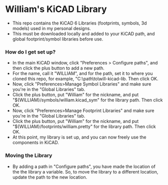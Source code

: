# William's KiCAD Library #

* This repo contains the KiCAD 6 Libraries (footprints, symbols, 3d models) used in my personal designs.
* This must be downloaded locally and added to your KiCAD path, and global footprint/symbol libraries before use.

### How do I get set up? ###

* In the main KiCAD window, click "Preferences > Configure paths", and then click the plus button to add a new path.
* For the name, call it "WILLIAM", and for the path, set it to where you cloned this repo, for example, "C:\path\to\will-kicad-lib. Then click OK.
* Now, click "Preferences>Manage Symbol Libraries" and make sure you're in the "Global Libraries" tab.
* Click the plus button, put "William" for the nickname, and put "${WILLIAM}/symbols/william.kicad_sym" for the library path. Then click OK.
* Now, click "Preferences>Manage Footprint Libraries" and make sure you're in the "Global Libraries" tab.
* Click the plus button, put "William" for the nickname, and put "${WILLIAM}/footprints/william.pretty" for the library path. Then click OK.
* At this point, my library is set up, and you can now freely use the components in KiCAD.

### Moving the Library ###

* By adding a path in "Configure paths", you have made the location of the the library a variable. So, to move the library to a different location, update the path to the new location.
